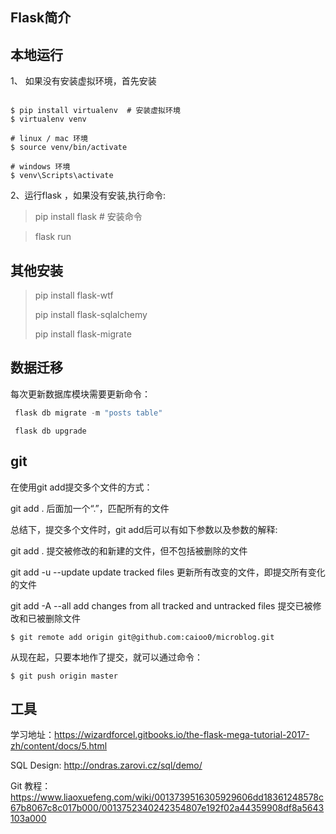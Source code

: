 ## Flask简介

## 本地运行



1、 如果没有安装虚拟环境，首先安装 

```

$ pip install virtualenv  # 安装虚拟环境
$ virtualenv venv

# linux / mac 环境 
$ source venv/bin/activate

# windows 环境
$ venv\Scripts\activate

```

2、运行flask  ，如果没有安装,执行命令: 

>  pip install flask  # 安装命令

>  flask run

## 其他安装

> pip install flask-wtf
>
> pip install flask-sqlalchemy
>
> pip install flask-migrate


## 数据迁移

每次更新数据库模块需要更新命令：

```python
 flask db migrate -m "posts table"

```

```
 flask db upgrade
```

## git

在使用git add提交多个文件的方式：

git add .   后面加一个“.”，匹配所有的文件

总结下，提交多个文件时，git add后可以有如下参数以及参数的解释:

git add .                               提交被修改的和新建的文件，但不包括被删除的文件                            

git add -u     --update          update tracked files    更新所有改变的文件，即提交所有变化的文件

git add -A    --all                  add changes from all tracked and untracked files   提交已被修改和已被删除文件



```
$ git remote add origin git@github.com:caioo0/microblog.git
```

从现在起，只要本地作了提交，就可以通过命令：

```
$ git push origin master
```

## 工具

学习地址：https://wizardforcel.gitbooks.io/the-flask-mega-tutorial-2017-zh/content/docs/5.html

SQL Design: http://ondras.zarovi.cz/sql/demo/

Git 教程：https://www.liaoxuefeng.com/wiki/0013739516305929606dd18361248578c67b8067c8c017b000/0013752340242354807e192f02a44359908df8a5643103a000

